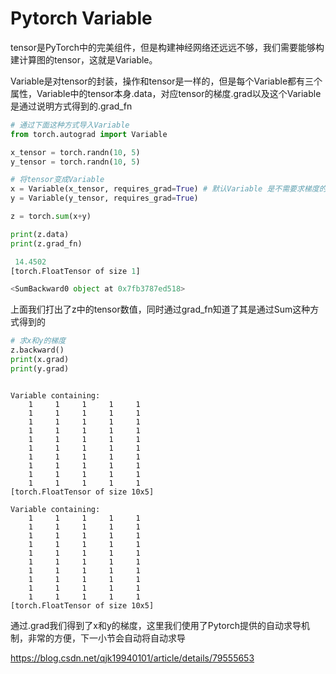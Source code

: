 # Pytorch Variable
tensor是PyTorch中的完美组件，但是构建神经网络还远远不够，我们需要能够构建计算图的tensor，这就是Variable。

Variable是对tensor的封装，操作和tensor是一样的，但是每个Variable都有三个属性，Variable中的tensor本身.data，对应tensor的梯度.grad以及这个Variable是通过说明方式得到的.grad_fn
```python
# 通过下面这种方式导入Variable
from torch.autograd import Variable

x_tensor = torch.randn(10, 5)
y_tensor = torch.randn(10, 5)

# 将tensor变成Variable 
x = Variable(x_tensor, requires_grad=True) # 默认Variable 是不需要求梯度的，所以用这个方式申明需要对其进行求梯度
y = Variable(y_tensor, requires_grad=True)

z = torch.sum(x+y)

print(z.data)
print(z.grad_fn)
```
```python
 14.4502
[torch.FloatTensor of size 1]

<SumBackward0 object at 0x7fb3787ed518>
```

上面我们打出了z中的tensor数值，同时通过grad_fn知道了其是通过Sum这种方式得到的
```python
# 求x和y的梯度
z.backward()
print(x.grad)
print(y.grad)
```

```

Variable containing:
    1     1     1     1     1
    1     1     1     1     1
    1     1     1     1     1
    1     1     1     1     1
    1     1     1     1     1
    1     1     1     1     1
    1     1     1     1     1
    1     1     1     1     1
    1     1     1     1     1
    1     1     1     1     1
[torch.FloatTensor of size 10x5]

Variable containing:
    1     1     1     1     1
    1     1     1     1     1
    1     1     1     1     1
    1     1     1     1     1
    1     1     1     1     1
    1     1     1     1     1
    1     1     1     1     1
    1     1     1     1     1
    1     1     1     1     1
    1     1     1     1     1
[torch.FloatTensor of size 10x5]
```

通过.grad我们得到了x和y的梯度，这里我们使用了Pytorch提供的自动求导机制，非常的方便，下一小节会自动将自动求导


https://blog.csdn.net/qjk19940101/article/details/79555653
